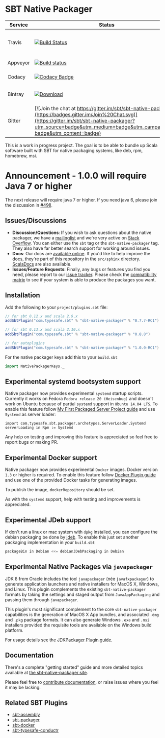 # SBT Native Packager #

Service | Status | Description
------- | ------ | -----------
Travis  | [![Build Status](https://api.travis-ci.org/sbt/sbt-native-packager.png?branch=master)](https://travis-ci.org/sbt/sbt-native-packager) | Universal, Debian, Rpm and Jar tests
Appveyor | [![Build status](https://ci.appveyor.com/api/projects/status/pbxd0untlcst4we7/branch/master?svg=true)](https://ci.appveyor.com/project/muuki88/sbt-native-packager/branch/master) | Windows tests
Codacy |  [![Codacy Badge](https://www.codacy.com/project/badge/0e9a7ec769c84e578f4550bf7da6bf05)](https://www.codacy.com/public/nepomukseiler/sbt-native-packager) | Code Quality
Bintray | [ ![Download](https://api.bintray.com/packages/sbt/sbt-plugin-releases/sbt-native-packager/images/download.svg) ](https://bintray.com/sbt/sbt-plugin-releases/sbt-native-packager/_latestVersion) | Latest Version on Bintray
Gitter | [![Join the chat at https://gitter.im/sbt/sbt-native-packager](https://badges.gitter.im/Join%20Chat.svg)](https://gitter.im/sbt/sbt-native-packager?utm_source=badge&utm_medium=badge&utm_campaign=pr-badge&utm_content=badge) | Chatroom


This is a work in progress project.  The goal is to be able to bundle up Scala software built with SBT for native packaging systems, like deb, rpm, homebrew, msi.

# Announcement - 1.0.0 will require Java 7 or higher

The next release will require java 7 or higher. If you need java 6, please
join the discussion in [#498](https://github.com/sbt/sbt-native-packager/issues/498).

## Issues/Discussions

*  **Discussion/Questions**:
  If you wish to ask questions about the native packager, we have a [mailinglist](https://groups.google.com/forum/#!forum/sbt-native-packager) and
  we're very active on [Stack Overflow](http://stackoverflow.com/questions/tagged/sbt). You can either use the `sbt` tag or the
  `sbt-native-packager` tag.  They also have far better search support for working around issues.
* **Docs**:
  Our docs are [available online](http://scala-sbt.org/sbt-native-packager).  If you'd like to help improve the docs, they're part of this
  repository in the `src/sphinx` directory. [ScalaDocs](http://www.scala-sbt.org/sbt-native-packager/latest/api/#package) are also available.
* **Issues/Feature Requests**:
  Finally, any bugs or features you find you need, please report to our [issue tracker](https://github.com/sbt/sbt-native-packager/issues/new).
  Please check the [compatibility matrix](https://github.com/sbt/sbt-native-packager/wiki/Tested-On) to see if your system is able to
  produce the packages you want.

## Installation ##

Add the following to your `project/plugins.sbt` file:

```scala
// for sbt 0.12.x and scala 2.9.x
addSbtPlugin("com.typesafe.sbt" % "sbt-native-packager" % "0.7.7-RC1")

// for sbt 0.13.x and scala 2.10.x
addSbtPlugin("com.typesafe.sbt" % "sbt-native-packager" % "0.8.0")

// for autoplugins
addSbtPlugin("com.typesafe.sbt" % "sbt-native-packager" % "1.0.0-RC1")
```

For the native packager keys add this to your `build.sbt`

```scala
import NativePackagerKeys._
```



## Experimental systemd bootsystem support ##

Native packager now provides experimental `systemd` startup scripts.
Currently it works on Fedora `Fedora release 20 (Heisenbug)` and doesn't work on Ubuntu because of partial `systemd` support in `Ubuntu 14.04 LTS`.
To enable this feature follow [My First Packaged Server Project guide](http://www.scala-sbt.org/sbt-native-packager/GettingStartedServers/MyFirstProject.html) and use `Systemd` as server loader:

    import com.typesafe.sbt.packager.archetypes.ServerLoader.Systemd
    serverLoading in Rpm := Systemd

Any help on testing and improving this feature is appreciated so feel free to report bugs or making PR.

## Experimental Docker support ##

Native packager now provides experimental `Docker` images. Docker version `1.3` or higher is required.
To enable this feature follow [Docker Plugin guide](http://www.scala-sbt.org/sbt-native-packager/formats/docker.html) and use one of the provided Docker tasks for generating images.

To publish the image, ``dockerRepository`` should be set.

As with the `systemd` support, help with testing and improvements is appreciated.

## Experimental JDeb support ##

If don't run a linux or mac system with ``dpkg`` installed, you can configure the
debian packaging be done by [jdeb](https://github.com/tcurdt/jdeb). To enable this just set another packaging
implementation in your `build.sbt`

```scala
packageBin in Debian <<= debianJDebPackaging in Debian
```


## Experimental Native Packages via `javapackager`

JDK 8 from Oracle includes the tool `javapackager` (née `javafxpackager`) to generate application
launchers and native installers for MacOS X, Windows, and Linux. This plugin complements the existing
`sbt-native-packager` formats by taking the settings and staged output from `JavaAppPackaging`
and passing them through `javapackager`.

This plugin's most significant complement to the core `sbt-native-packager` capabilities is the
generation of MacOS X App bundles, and associated `.dmg` and `.pkg` package formats.
It can also generate Windows `.exe` and `.msi` installers provided the requisite tools are
available on the Windows build platform.

For usage details see the [JDKPackager Plugin guide](http://www.scala-sbt.org/sbt-native-packager/formats/jdkpackager.html).


## Documentation ##

There's a complete "getting started" guide and more detailed topics available at [the sbt-native-packager site](http://scala-sbt.org/sbt-native-packager).

Please feel free to [contribute documentation](https://github.com/sbt/sbt-native-packager/tree/master/src/sphinx), or raise issues where you feel it may be lacking.

## Related SBT Plugins

- [sbt-assembly](https://github.com/sbt/sbt-assembly)
- [sbt-packager](https://github.com/en-japan/sbt-packer)
- [sbt-docker](https://github.com/marcuslonnberg/sbt-docker)
- [sbt-typesafe-conductr](https://github.com/sbt/sbt-typesafe-conductr)
